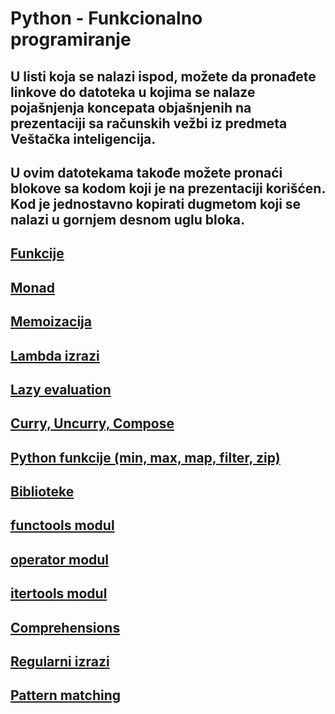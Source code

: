 # Python - Funkcionalno programiranje
## U listi koja se nalazi ispod, možete da pronađete linkove do datoteka u kojima se nalaze pojašnjenja koncepata objašnjenih na prezentaciji sa računskih vežbi iz predmeta Veštačka inteligencija.

## U ovim datotekama takođe možete pronaći blokove sa kodom koji je na prezentaciji korišćen. Kod je jednostavno kopirati dugmetom koji se nalazi u gornjem desnom uglu bloka.

## [Funkcije](Funkcije.md)
## [Monad](Monad.md)
## [Memoizacija](Memoizacija.md)
## [Lambda izrazi](Lambda.md)
## [Lazy evaluation](Lazy.md)
## [Curry, Uncurry, Compose](Curry.md)
## [Python funkcije (min, max, map, filter, zip)](Functions.md)
## [Biblioteke](Library.md)
## [functools modul](functools.md)
## [operator modul](operator.md)
## [itertools modul](itertools.md)
## [Comprehensions](Comprehensions.md)
## [Regularni izrazi](RegularExpressions.md)
## [Pattern matching](PatternMatching.md)